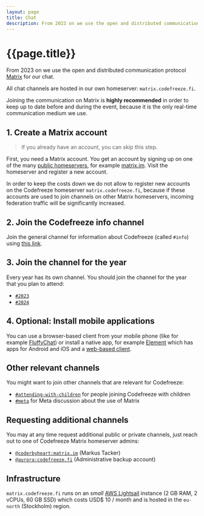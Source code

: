 ```yaml
---
layout: page
title: Chat
description: From 2023 on we use the open and distributed communication protocol Matrix for our chat.
---
```


# {{page.title}}

From 2023 on we use the open and distributed communication protocol [Matrix](https://matrix.org/) for our chat.

All chat channels are hosted in our own homeserver: `matrix.codefreeze.fi`.

Joining the communication on Matrix is **highly recommended** in order to keep up to date before and during the event, because it is the only real-time communication medium we use.

## 1. Create a Matrix account

> If you already have an account, you can skip this step.

First, you need a Matrix account. You get an account by signing up on one of the many [public homeservers](https://joinmatrix.org/servers/), for example [matrix.im](https://matrix.im). Visit the homeserver and register a new account.

In order to keep the costs down we do not allow to register new accounts on the Codefreeze homeserver `matrix.codefreeze.fi`, because if these accounts are used to join channels on other Matrix homeservers, incoming federation traffic will be significantly increased.

## 2. Join the Codefreeze info channel

Join the general channel for information about Codefreeze (called `#info`) using [this link](https://matrix.to/#/#info:matrix.codefreeze.fi).

## 3. Join the channel for the year

Every year has its own channel. You should join the channel for the year that you plan to attend:

- [`#2023`](https://matrix.to/#/#2023:matrix.codefreeze.fi)
- [`#2024`](https://matrix.to/#/#2024:matrix.codefreeze.fi)

## 4. Optional: Install mobile applications

You can use a browser-based client from your mobile phone (like for example [FluffyChat](https://fluffychat.im/web/#/home)) or install a native app, for example [Element](https://app.element.io/mobile_guide/) which has apps for Android and iOS and a [web-based client](https://app.element.io/).

## Other relevant channels

You might want to join other channels that are relevant for Codefreeze:

- [`#attending-with-children`](https://matrix.to/#/#kids:matrix.codefreeze.fi) for people joining Codefreeze with children
- [`#meta`](https://matrix.to/#/#meta:matrix.codefreeze.fi) for Meta discussion about the use of Matrix

## Requesting additional channels

You may at any time request additional public or private channels, just reach out to one of Codefreeze Matrix homeserver admins:

- [`@coderbyheart:matrix.im`](https://matrix.to/#/@coderbyheart:matrix.im) (Markus Tacker)
- [`@aurora:codefreeze.fi`](https://matrix.to/#/@aurora:codefreeze.fi) (Administrative backup account)

## Infrastructure

`matrix.codefreeze.fi` runs on an _small_ [AWS Lightsail](https://aws.amazon.com/lightsail/) instance (2 GB RAM, 2 vCPUs, 60 GB SSD) which costs USD$ 10 / month and is hosted in the `eu-north` (Stockholm) region.
